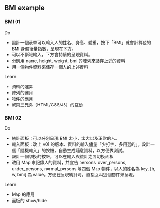 

## BMI example

### BMI 01 

Do
* 設計一個表單可以輸入人的姓名、身高、體重，按下「BMI」就會計算他的 BMI 身體衡量指數，呈現在下方。
* 可以不斷地輸入，下方會持續的呈現資料。
* 分別用 name, height, weight, bmi 的陣列來儲存上述的資料
* 用一個物件資料來儲存一個人的上述資料

Learn
* 資料的運算
* 陣列的運用
* 物件的應用
* 網頁三兄弟（HTML/CSS/JS）的互動

### BMI 02

Do
* 統計面板：可以分別呈現 BMI 太小，太大以及正常的人。
* 輸入面板：改上 v01 的版本，資料的輸入儘量「少打字，多用選的」。設計一個「隨機輸入」的按鈕，自動生成隨意資料，以方便做測試。
* 設計一個切換的按鈕，可以在輸入與統計之間切換面板
* 改用 Map 來記錄人的資料，共宣告 persons, over_persons, under_persons, normal_persons 等四個 Map 物件，以人的姓名為 key, [h, w, bmi] 為 value。方便在呈現統計時，直接互叫這個物件來呈現。 

Learn
* Map 的應用
* 面板的 show/hide